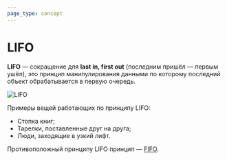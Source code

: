 ```yaml
---
page_type: concept
---
```


# LIFO

**LIFO** — сокращение для **last in, first out** (последним пришёл — первым ушёл), это принцип манипулирования данными по которому последний объект обрабатывается в первую очередь.

![LIFO](images/algo/lifo.svg)

Примеры вещей работающих по принципу LIFO:

- Стопка книг;
- Тарелки, поставленные друг на друга;
- Люди, заходящие в узкий лифт.

Противоположный принципу LIFO принцип — [FIFO](20221022214248.md).
